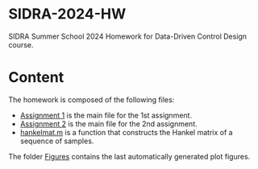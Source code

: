 # SIDRA-2024-HW
SIDRA Summer School 2024 Homework for Data-Driven Control Design course.

# Content

The homework is composed of the following files:
- [Assignment 1](Assignment_1.m) is the main file for the 1st assignment.
- [Assignment 2](Assignment_2.m) is the main file for the 2nd assignment.
- [hankelmat.m](hankelmat.m) is a function that constructs the Hankel matrix of a sequence of samples.

The folder [Figures](Figures) contains the last automatically generated plot figures.
